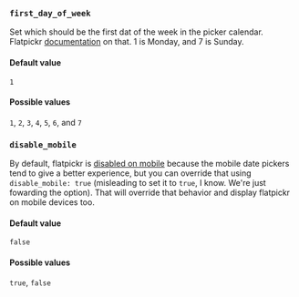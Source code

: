 ### `first_day_of_week`

Set which should be the first dat of the week in the picker calendar. Flatpickr [documentation](https://flatpickr.js.org/localization/) on that. 1 is Monday, and 7 is Sunday.

#### Default value

`1`

#### Possible values

`1`, `2`, `3`, `4`, `5`, `6`, and `7`


### `disable_mobile`

By default, flatpickr is [disabled on mobile](https://flatpickr.js.org/mobile-support/) because the mobile date pickers tend to give a better experience, but you can override that using `disable_mobile: true` (misleading to set it to `true`, I know. We're just fowarding the option). That will override that behavior and display flatpickr on mobile devices too.

#### Default value

`false`

#### Possible values

`true`, `false`